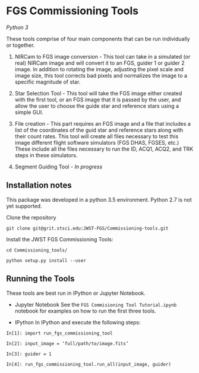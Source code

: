 FGS Commissioning Tools
=======================

*Python 3*

These tools comprise of four main components that can be run individually
or together.

1. NIRCam to FGS image conversion -
This tool can take in a simulated (or real) NIRCam image and will convert
it to an FGS, guider 1 or guider 2 image. In addition to rotating the image, adjusting the pixel scale and
image size, this tool corrects bad pixels and normalizes the image to
a specific magnitude of star.


2. Star Selection Tool -
This tool will take the FGS image either created with the first tool, or
an FGS image that it is passed by the user, and allow the user to choose
the guide star and reference stars using a simple GUI.


3. File creation -
This part requires an FGS image and a file that includes a list of the
coordinates of the guid star and reference stars along with their count
rates. This tool will create all files necessary to test this image different
flight software simulators (FGS DHAS, FGSES, etc.) These include all the
files necessary to run the ID, ACQ1, ACQ2, and TRK steps in these simulators.


4. Segment Guiding Tool -
*In progress*

Installation notes
------------------

This package was developed in a python 3.5 environment. Python 2.7 is not yet supported.

Clone the repository

``git clone git@grit.stsci.edu:JWST-FGS/Commissioning-tools.git``

Install the JWST FGS Commissioning Tools:

``cd Commissioning_tools/``

``python setup.py install --user``



Running the Tools
-----------------
These tools are best run in IPython or Jupyter Notebook.

* Jupyter Notebook
See the `FGS Commisioning Tool Tutorial.ipynb` notebook for examples on how
to run the first three tools.

* IPython
In IPython and execute the following steps:

```
In[1]: import run_fgs_commissioning_tool

In[2]: input_image = ‘full/path/to/image.fits’

In[3]: guider = 1

In[4]: run_fgs_commissioning_tool.run_all(input_image, guider)
```
